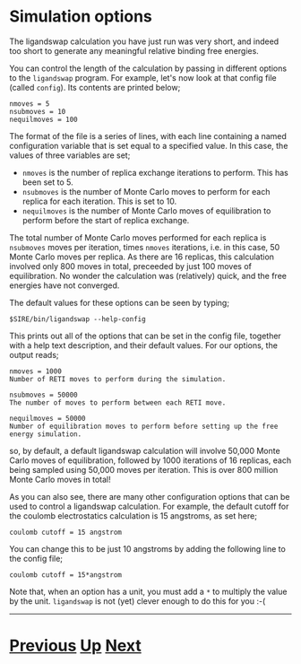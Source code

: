 # Simulation options

The ligandswap calculation you have just run was very short, and indeed too short to generate any meaningful relative binding free energies.

You can control the length of the calculation by passing in different options to the `ligandswap` program. For example, let's now look at that config file (called `config`). Its contents are printed below;

```
nmoves = 5
nsubmoves = 10
nequilmoves = 100
```

The format of the file is a series of lines, with each line containing a named configuration variable that is set equal to a specified value. In this case, the values of three variables are set;

* `nmoves` is the number of replica exchange iterations to perform. This has been set to 5.
* `nsubmoves` is the number of Monte Carlo moves to perform for each replica for each iteration. This is set to 10.
* `nequilmoves` is the number of Monte Carlo moves of equilibration to perform before the start of replica exchange.

The total number of Monte Carlo moves performed for each replica is `nsubmoves` moves per iteration, times `nmoves` iterations, i.e. in this case, 50 Monte Carlo moves per replica. As there are 16 replicas, this calculation involved only 800 moves in total, preceeded by just 100 moves of equilibration. No wonder the calculation was (relatively) quick, and the free energies have not converged.

The default values for these options can be seen by typing;

```
$SIRE/bin/ligandswap --help-config
```

This prints out all of the options that can be set in the config file, together with a help text description, and their default values. For our options, the output reads;

```
nmoves = 1000
Number of RETI moves to perform during the simulation.

nsubmoves = 50000
The number of moves to perform between each RETI move.

nequilmoves = 50000
Number of equilibration moves to perform before setting up the free energy simulation.
```

so, by default, a default ligandswap calculation will involve 50,000 Monte Carlo moves of equilibration, followed by 1000 iterations of 16 replicas, each being sampled using 50,000 moves per iteration. This is over 800 million Monte Carlo moves in total!

As you can also see, there are many other configuration options that can be used to control a ligandswap calculation. For example, the default cutoff for the coulomb electrostatics calculation is 15 angstroms, as set here;

```
coulomb cutoff = 15 angstrom
```

You can change this to be just 10 angstroms by adding the following line to the config file;

```
coulomb cutoff = 15*angstrom
```

Note that, when an option has a unit, you must add a `*` to multiply the value by the unit. `ligandswap` is not (yet) clever enough to do this for you :-(

***

# [Previous](output.md) [Up](README.md) [Next](analysis.md)

